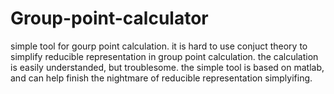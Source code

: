 # Group-point-calculator
simple tool for gourp point calculation.
it is hard to use conjuct theory to simplify reducible representation in group point calculation. the calculation is easily understanded, but troublesome.
the simple tool is based on matlab, and can help finish the nightmare of reducible representation simplyifing.

